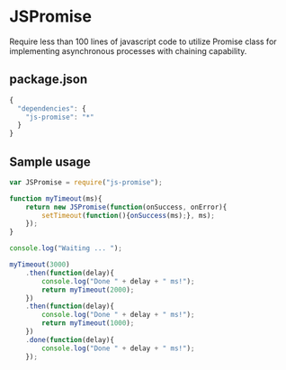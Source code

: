 JSPromise
=========
Require less than 100 lines of javascript code to utilize Promise class for implementing asynchronous processes with chaining capability.

package.json
------------
``` Javascript
{
  "dependencies": {
    "js-promise": "*"
  }
}
```

Sample usage
------------
``` Javascript
var JSPromise = require("js-promise");

function myTimeout(ms){
    return new JSPromise(function(onSuccess, onError){
        setTimeout(function(){onSuccess(ms);}, ms);
    });
}

console.log("Waiting ... ");

myTimeout(3000)
    .then(function(delay){
        console.log("Done " + delay + " ms!");
        return myTimeout(2000);
    })
    .then(function(delay){
        console.log("Done " + delay + " ms!");
        return myTimeout(1000);
    })
    .done(function(delay){
        console.log("Done " + delay + " ms!");
    });

```

